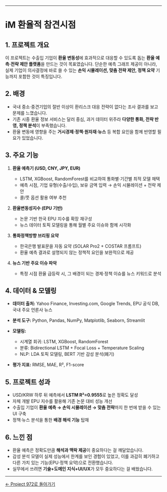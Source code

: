 
---

# iM 환율적 참견시점

## 1. 프로젝트 개요

이 프로젝트는 수출입 기업이 **환율 변동성**에 효과적으로 대응할 수 있도록 돕는 **환율 예측·전략 제안 플랫폼**을 만드는 것이 목표였습니다.
단순한 예측 그래프 제공이 아니라, 실제 기업이 의사결정에 바로 쓸 수 있는 **손익 시뮬레이션, 맞춤 전략 제안, 정책 요약** 기능까지 포함한 것이 특징입니다.

## 2. 배경

* 국내 중소·중견기업의 절반 이상이 환리스크 대응 전략이 없다는 조사 결과를 보고 문제를 느꼈습니다.
* 기존 시중 환율 정보 서비스는 달러 중심, 과거 데이터 위주라 **다양한 통화, 전략 반영, 정책 분석**이 부족했습니다.
* 환율 변동에 영향을 주는 **거시경제·정책·원자재·뉴스** 등 복합 요인을 함께 반영할 필요가 있었습니다.

## 3. 주요 기능

1. **환율 예측기 (USD, CNY, JPY, EUR)**

   * LSTM, XGBoost, RandomForest를 비교하여 통화별·기간별 최적 모델 채택
   * 예측 시점, 기업 유형(수출/수입), 보유 금액 입력 → 손익 시뮬레이션 + 전략 제안
   * 콜/풋 옵션 활용 여부 추천

2. **환율변동성지수 (EPU 기반)**

   * 논문 기반 한국 EPU 지수를 확장 재구성
   * 뉴스 데이터 토픽 모델링을 통해 월별 주요 이슈와 함께 시각화

3. **통화정책방향 브리핑 요약**

   * 한국은행 발표문을 자동 요약 (SOLAR Pro2 + COSTAR 프롬프트)
   * 환율 예측 결과로 설명되지 않는 정책적 요인을 보완적으로 제공

4. **뉴스 기반 주요 이슈 파악**

   * 특정 시점 환율 급등락 시, 그 배경이 되는 경제·정책 이슈를 뉴스 키워드로 분석

## 4. 데이터 & 모델링

* **데이터 출처:** Yahoo Finance, Investing.com, Google Trends, EPU 공식 DB, 국내 주요 언론사 뉴스
* **분석 도구:** Python, Pandas, NumPy, Matplotlib, Seaborn, Streamlit
* **모델링:**

  * 시계열 회귀: LSTM, XGBoost, RandomForest
  * 분류: Bidirectional LSTM + Focal Loss + Temperature Scaling
  * NLP: LDA 토픽 모델링, BERT 기반 감성 분석(폐기)
* **평가 지표:** RMSE, MAE, R², F1-score

## 5. 프로젝트 성과

* USD/KRW 하루 뒤 예측에서 **LSTM R²=0.9555**로 높은 정확도 달성
* 자체 개발 EPU 지수를 활용해 기존 논문 대비 성능 개선
* 수출입 기업이 **환율 예측 → 손익 시뮬레이션 → 맞춤 전략**까지 한 번에 받을 수 있는 UI 구축
* 정책·뉴스 분석을 통한 **배경 해석 기능** 탑재

## 6. 느낀 점

* 환율 예측은 정확도만큼 **해석과 맥락 제공**이 중요하다는 걸 깨달았습니다.
* 감성 분석 모델이 실제 성능에서 한계를 보인 경험이 있었고, 이를 과감히 폐기하고 다른 가치 있는 기능(EPU·정책 요약)으로 전환했습니다.
* 실무에서 쓰려면 **기술+도메인 지식+UI/UX**가 모두 중요하다는 걸 배웠습니다.

---

[← Project 972로 돌아가기](https://github.com/wootae1020/project972)
